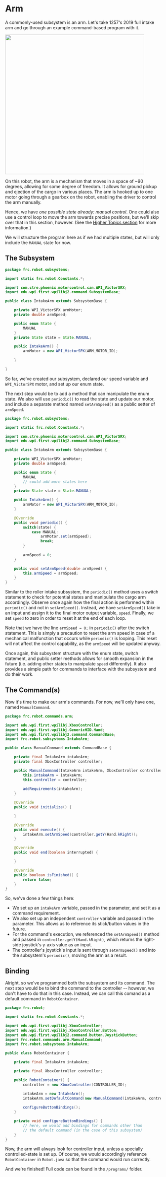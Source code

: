 # Arm 

A commonly-used subsystem is an arm. Let's take 1257's 2019 full intake arm and go through an example command-based program with it.

<img src="img/2019RobotRaised.jpg" width=450> 

On this robot, the arm is a mechanism that moves in a space of ~90 degrees, allowing for some degree of freedom. It allows for ground pickup and ejection of the cargo in various places. The arm is hooked up to one motor going through a gearbox on the robot, enabling the driver to control the arm manually.

Hence, we have *one possible state already: manual control*. One could also use a control loop to move the arm towards precise positions, but we'll skip over that in this section, however. (See the [Higher Topics section](https://github.com/FRC1257/robotics-training/tree/master/frc/4.%20Higher%20Topics/PID) for more information.) 

We will structure the program here as if we had multiple states, but will only include the `MANUAL` state for now.

## The Subsystem

```java
package frc.robot.subsystems;

import static frc.robot.Constants.*;

import com.ctre.phoenix.motorcontrol.can.WPI_VictorSRX;
import edu.wpi.first.wpilibj2.command.SubsystemBase;

public class IntakeArm extends SubsystemBase {

    private WPI_VictorSPX armMotor;
    private double armSpeed;

    public enum State {
        MANUAL
    }
    private State state = State.MANUAL;

    public IntakeArm() {
        armMotor = new WPI_VictorSPX(ARM_MOTOR_ID);
        
    }

}
```

So far, we've created our subsystem, declared our speed variable and `WPI_VictorSPX` motor, and set up our enum state. 

The next step would be to add a method that can manipulate the enum state. We also will use `periodic()` to read the state and update our motor, and include a separate method named `setArmSpeed()` as a public setter of `armSpeed`.

```java
package frc.robot.subsystems;

import static frc.robot.Constants.*;

import com.ctre.phoenix.motorcontrol.can.WPI_VictorSRX;
import edu.wpi.first.wpilibj2.command.SubsystemBase;

public class IntakeArm extends SubsystemBase {

    private WPI_VictorSPX armMotor;
    private double armSpeed;

    public enum State {
        MANUAL
        // could add more states here
    }
    private State state = State.MANUAL;

    public IntakeArm() {
        armMotor = new WPI_VictorSPX(ARM_MOTOR_ID);
    }

    @Override
    public void periodic() {
        switch(state) {
            case MANUAL: 
                armMotor.set(armSpeed);
                break;
        }
    
        armSpeed = 0;
    }

    public void setArmSpeed(double armSpeed) {
        this.armSpeed = armSpeed;
    }
}
```

Similar to the roller intake subsystem, the `periodic()` method uses a switch statement to check for potential states and manipulate the cargo arm accordingly. Observe once again how the final action is performed within `periodic()` and not in `setArmSpeed()`. Instead, we have `setArmSpeed()` take in an input and assign it to the final motor output variable, `speed`. Finally, we set `speed` to zero in order to reset it at the end of each loop.  

Note that we have the line `armSpeed = 0;` in `periodic()` after the switch statement. This is simply a precaution to reset the arm speed in case of a mechanical malfunction that occurs while `periodic()` is looping. This reset will not affect the control capability, as the `armSpeed` will be updated anyway.

Once again, this subsystem structure with the enum state, switch statement, and public setter methods allows for smooth expansion in the future (i.e. adding other states to manipulate `speed` differently). It also provides a simple path for commands to interface with the subsystem and do their work.

## The Command(s)

Now it's time to make our arm's commands. For now, we'll only have one, named `ManualCommand`.

```java
package frc.robot.commands.arm;

import edu.wpi.first.wpilibj.XboxController;
import edu.wpi.first.wpilibj.GenericHID.Hand;
import edu.wpi.first.wpilibj2.command.CommandBase;
import frc.robot.subsystems.IntakeArm;

public class ManualCommand extends CommandBase {

    private final IntakeArm intakeArm;
    private final XboxController controller;

    public ManualCommand(IntakeArm intakeArm, XboxController controller) {
        this.intakeArm = intakeArm;
        this.controller = controller;
        
        addRequirements(intakeArm);
    }

    @Override
    public void initialize() {

    }

    @Override
    public void execute() {
        intakeArm.setArmSpeed(controller.getY(Hand.kRight));
    }

    @Override
    public void end(boolean interrupted) {

    }

    @Override
    public boolean isFinished() {
        return false;
    }
}
```

So, we've done a few things here:

- We set up an `intakeArm` variable, passed in the parameter, and set it as a command requirement. 
- We also set up an independent `controller` variable and passed in the parameter. This allows us to reference its stick/button values in the future.
- For the command's execution, we referenced the `setArmSpeed()` method and passed in `controller.getY(Hand.kRight)`, which returns the right-side joystick's y-axis value as an input.
- The controller's joystick's input is sent through `setArmSpeed()` and into the subsystem's `periodic()`, moving the arm as a result.

## Binding 

Alright, so we've programmed both the subsystem and its command. The next step would be to bind the command to the controller -- however, we don't have to do that in this case. Instead, we can call this comand as a default command in `RobotContainer`. 

```java
package frc.robot;

import static frc.robot.Constants.*; 

import edu.wpi.first.wpilibj.XboxController;
import edu.wpi.first.wpilibj.XboxController.Button;
import edu.wpi.first.wpilibj2.command.button.JoystickButton;
import frc.robot.commands.arm.ManualCommand;
import frc.robot.subsystems.IntakeArm;

public class RobotContainer {

    private final IntakeArm intakeArm;

    private final XboxController controller;

    public RobotContainer() {
        controller = new XboxController(CONTROLLER_ID);

        intakeArm = new IntakeArm();
        intakeArm.setDefaultCommand(new ManualCommand(intakeArm, controller));
        
        configureButtonBindings();
    }

    private void configureButtonBindings() {
        // here, we would add bindings for commands other than
        // the default command (in the case of this subsystem)
    }
}
```
Now, the arm will always look for controller input, unless a specially controlled-state is set up. Of course, we would accordingly reference `RobotContainer` in `Robot.java` so that the command would run correctly. 

And we're finished! Full code can be found in the `/programs/` folder.